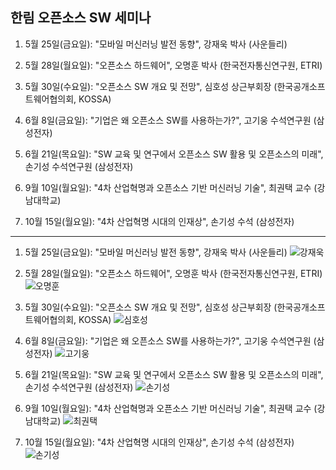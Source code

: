 ## 한림 오픈소스 SW 세미나

1. 5월 25일(금요일): "모바일 머신러닝 발전 동향", 강재욱 박사 (사운들리) 

2. 5월 28일(월요일): "오픈소스 하드웨어", 오명훈 박사 (한국전자통신연구원, ETRI) 

3. 5월 30일(수요일): "오픈소스 SW 개요 및 전망", 심호성 상근부회장 (한국공개소프트웨어협의회, KOSSA) 

4. 6월 8일(금요일): "기업은 왜 오픈소스 SW를 사용하는가?", 고기웅 수석연구원 (삼성전자)

5. 6월 21일(목요일): "SW 교육 및 연구에서 오픈소스 SW 활용 및 오픈소스의 미래", 손기성 수석연구원 (삼성전자)

6. 9월 10일(월요일): "4차 산업혁명과 오픈소스 기반 머신러닝 기술", 최권택 교수 (강남대학교)

7. 10월 15일(월요일): "4차 산업혁명 시대의 인재상", 손기성 수석 (삼성전자)

*  *  *

1. 5월 25일(금요일): "모바일 머신러닝 발전 동향", 강재욱 박사 (사운들리) 
![강재욱](https://github.com/Hallym-OpenSourceSW/Hallym-OpenSourceSW.github.io/blob/master/img/dr_kang.jpg)

2. 5월 28일(월요일): "오픈소스 하드웨어", 오명훈 박사 (한국전자통신연구원, ETRI) 
![오명훈](https://github.com/Hallym-OpenSourceSW/Hallym-OpenSourceSW.github.io/blob/master/img/dr_oh.jpg)

3. 5월 30일(수요일): "오픈소스 SW 개요 및 전망", 심호성 상근부회장 (한국공개소프트웨어협의회, KOSSA) 
![심호성](https://github.com/Hallym-OpenSourceSW/Hallym-OpenSourceSW.github.io/blob/master/img/kossa.jpg)

4. 6월 8일(금요일): "기업은 왜 오픈소스 SW를 사용하는가?", 고기웅 수석연구원 (삼성전자)
![고기웅](https://github.com/Hallym-OpenSourceSW/Hallym-OpenSourceSW.github.io/blob/master/img/samsung_ko.jpg)

5. 6월 21일(목요일): "SW 교육 및 연구에서 오픈소스 SW 활용 및 오픈소스의 미래", 손기성 수석연구원 (삼성전자)
![손기성](https://github.com/Hallym-OpenSourceSW/Hallym-OpenSourceSW.github.io/blob/master/img/samsung_son.jpg)

6. 9월 10일(월요일): "4차 산업혁명과 오픈소스 기반 머신러닝 기술", 최권택 교수 (강남대학교)
![최권택](https://github.com/Hallym-OpenSourceSW/Hallym-OpenSourceSW.github.io/blob/master/img/20180911.jpg)

7. 10월 15일(월요일): "4차 산업혁명 시대의 인재상", 손기성 수석 (삼성전자)
![손기성](https://github.com/Hallym-OpenSourceSW/Hallym-OpenSourceSW.github.io/blob/master/img/son2.jpg)
